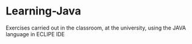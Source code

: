# Learning-Java
Exercises carried out in the classroom, at the university, using the JAVA language in ECLIPE IDE
